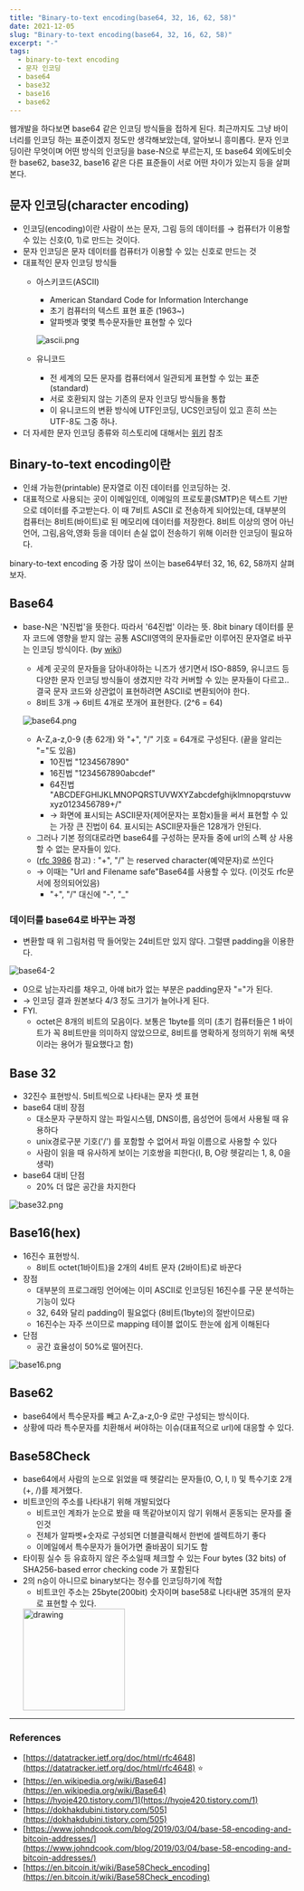 ```yaml
---
title: "Binary-to-text encoding(base64, 32, 16, 62, 58)"
date: 2021-12-05
slug: "Binary-to-text encoding(base64, 32, 16, 62, 58)"
excerpt: "-"
tags:
  - binary-to-text encoding
  - 문자 인코딩
  - base64
  - base32
  - base16
  - base62
---
```


웹개발을 하다보면 base64 같은 인코딩 방식들을 접하게 된다. 최근까지도 그냥 바이너리를 인코딩 하는 표준이겠지 정도만 생각해보았는데, 알아보니 흥미롭다. 문자 인코딩이란 무엇이며 어떤 방식의 인코딩을 base-N으로 부르는지, 또 base64 외에도비슷한 base62, base32, base16 같은 다른 표준들이 서로 어떤 차이가 있는지 등을 살펴본다.

## 문자 인코딩(character encoding)

- 인코딩(encoding)이란 사람이 쓰는 문자, 그림 등의 데이터를 → 컴퓨터가 이용할 수 있는 신호(0, 1)로 만드는 것이다.
- 문자 인코딩은 문자 데이터를 컴퓨터가 이용할 수 있는 신호로 만드는 것
- 대표적인 문자 인코딩 방식들
    - 아스키코드(ASCII)
        - American Standard Code for Information Interchange
        - 초기 컴퓨터의 텍스트 표현 표준 (1963~)
        - 알파벳과 몇몇 특수문자들만 표현할 수 있다
        
        ![ascii.png](ascii.png)
        
    - 유니코드
        - 전 세계의 모든 문자를 컴퓨터에서 일관되게 표현할 수 있는 표준(standard)
        - 서로 호환되지 않는 기존의 문자 인코딩 방식들을 통합
        - 이 유니코드의 변환 방식에 UTF인코딩, UCS인코딩이 있고 흔히 쓰는 UTF-8도 그중 하나.
- 더 자세한 문자 인코딩 종류와 히스토리에 대해서는 [위키](https://en.wikipedia.org/wiki/Character_encoding) 참조

## Binary-to-text encoding이란

- 인쇄 가능한(printable) 문자열로 이진 데이터를 인코딩하는 것.
- 대표적으로 사용되는 곳이 이메일인데, 이메일의 프로토콜(SMTP)은 텍스트 기반으로 데이터를 주고받는다. 이 때 7비트 ASCII 로 전송하게 되어있는데, 대부분의 컴퓨터는 8비트(바이트)로 된 메모리에 데이터를 저장한다. 8비트 이상의 영어 아닌 언어, 그림,음악,영화 등을 데이터 손실 없이 전송하기 위해 이러한 인코딩이 필요하다.

binary-to-text encoding 중 가장 많이 쓰이는 base64부터 32, 16, 62, 58까지 살펴보자.

## Base64

- base-N은 'N진법'을 뜻한다. 따라서 '64진법' 이라는 뜻. 8bit binary 데이터를 문자 코드에 영향을 받지 않는 공통 ASCII영역의 문자들로만 이루어진 문자열로 바꾸는 인코딩 방식이다. (by [wiki](https://ko.wikipedia.org/wiki/%EB%B2%A0%EC%9D%B4%EC%8A%A464))
    - 세계 곳곳의 문자들을 담아내야하는 니즈가 생기면서 ISO-8859, 유니코드 등 다양한 문자 인코딩 방식들이 생겼지만 각각 커버할 수 있는 문자들이 다르고.. 결국 문자 코드와 상관없이 표현하려면 ASCII로 변환되어야 한다.
    - 8비트 3개 → 6비트 4개로 쪼개어 표현한다. (2^6 = 64)
    
    ![base64.png](base64.png)
    
    - A-Z,a-z,0-9 (총 62개) 와 "+", "/" 기호 =  64개로 구성된다. (끝을 알리는 "="도 있음)
        - 10진법 "1234567890"
        - 16진법 "1234567890abcdef"
        - 64진법 "ABCDEFGHIJKLMNOPQRSTUVWXYZabcdefghijklmnopqrstuvwxyz0123456789+/"
        - → 화면에 표시되는 ASCII문자(제어문자는 포함x)들을 써서 표현할 수 있는 가장 큰 진법이 64. 표시되는 ASCII문자들은 128개가 안된다.
    - 그러나 기본 정의대로라면 base64를 구성하는 문자들 중에 url의 스펙 상 사용할 수 없는 문자들이 있다.
    - ([rfc 3986](https://datatracker.ietf.org/doc/html/rfc3986) 참고) : "+", "/" 는 reserved character(예약문자)로 쓰인다
    - → 이때는 "Url and Filename safe"Base64를 사용할 수 있다. (이것도 rfc문서에 정의되어있음)
        - "+", "/" 대신에 "-", "_"

### 데이터를 base64로 바꾸는 과정

- 변환할 때 위 그림처럼 딱 들어맞는 24비트만 있지 않다. 그럴땐 padding을 이용한다.

![base64-2](base64-2.png)

- 0으로 남는자리를 채우고, 아얘 bit가 없는 부분은 padding문자 "="가 된다.
- → 인코딩 결과 원본보다 4/3 정도 크기가 늘어나게 된다.
- FYI.
    - octet은 8개의 비트의 모음이다. 보통은 1byte를 의미 (초기 컴퓨터들은 1 바이트가 꼭 8비트만을 의미하지 않았으므로, 8비트를 명확하게 정의하기 위해 옥텟이라는 용어가 필요했다고 함)

## Base 32

- 32진수 표현방식. 5비트씩으로 나타내는 문자 셋 표현
- base64 대비 장점
    - 대소문자 구분하지 않는 파일시스템, DNS이름, 음성언어 등에서 사용될 때 유용하다
    - unix경로구분 기호('/') 를 포함할 수 없어서 파일 이름으로 사용할 수 있다
    - 사람이 읽을 때 유사하게 보이는 기호쌍을 피한다(I, B, O랑 헷갈리는 1, 8, 0을 생략)
- base64 대비 단점
    - 20% 더 많은 공간을 차지한다

![base32.png](base32.png)

## Base16(hex)

- 16진수 표현방식.
    - 8비트 octet(1바이트)을 2개의 4비트 문자 (2바이트)로 바꾼다
- 장점
    - 대부분의 프로그래밍 언어에는 이미 ASCII로 인코딩된 16진수를 구문 분석하는 기능이 있다
    - 32, 64와 달리 padding이 필요없다 (8비트(1byte)의 절반이므로)
    - 16진수는 자주 쓰이므로 mapping 테이블 없이도 한눈에 쉽게 이해된다
- 단점
    - 공간 효율성이 50%로 떨어진다.

![base16.png](base16.png)

## Base62

- base64에서 특수문자를 빼고 A-Z,a-z,0-9 로만 구성되는 방식이다.
- 상황에 따라 특수문자를 치환해서 써야하는 이슈(대표적으로 url)에 대응할 수 있다.

## Base58Check

- base64에서 사람의 눈으로 읽었을 때 헷갈리는 문자들(0, O, I, l) 및 특수기호 2개(+, /)를 제거했다.
- 비트코인의 주소를 나타내기 위해 개발되었다
    - 비트코인 계좌가 눈으로 봤을 때 똑같아보이지 않기 위해서 혼동되는 문자를 줄인것
    - 전체가 알파벳+숫자로 구성되면 더블클릭해서 한번에 셀렉트하기 좋다
    - 이메일에서 특수문자가 들어가면 줄바꿈이 되기도 함
- 타이핑 실수 등 유효하지 않은 주소일때 체크할 수 있는 Four bytes (32 bits) of SHA256-based error checking code 가 포함된다
- 2의 n승이 아니므로 binary보다는 정수를 인코딩하기에 적합
    - 비트코인 주소는 25byte(200bit) 숫자이며 base58로 나타내면 35개의 문자로 표현할 수 있다.
    <img src="base58.png" alt="drawing" width="180px !important"/>

---

### References

- [https://datatracker.ietf.org/doc/html/rfc4648](https://datatracker.ietf.org/doc/html/rfc4648) ⭐
- [https://en.wikipedia.org/wiki/Base64](https://en.wikipedia.org/wiki/Base64)
- [https://hyoje420.tistory.com/1](https://hyoje420.tistory.com/1)
- [https://dokhakdubini.tistory.com/505](https://dokhakdubini.tistory.com/505)
- [https://www.johndcook.com/blog/2019/03/04/base-58-encoding-and-bitcoin-addresses/](https://www.johndcook.com/blog/2019/03/04/base-58-encoding-and-bitcoin-addresses/)
- [https://en.bitcoin.it/wiki/Base58Check_encoding](https://en.bitcoin.it/wiki/Base58Check_encoding)